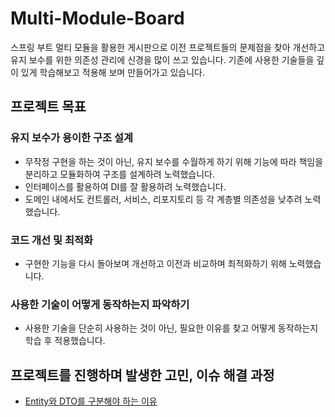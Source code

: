 # Multi-Module-Board
스프링 부트 멀티 모듈을 활용한 게시판으로 이전 프로젝트들의 문제점을 찾아 개선하고 유지 보수를 위한 의존성 관리에 신경을 많이 쓰고 있습니다.
기존에 사용한 기술들을 깊이 있게 학습해보고 적용해 보며 만들어가고 있습니다.

## 프로젝트 목표

### 유지 보수가 용이한 구조 설계

- 무작정 구현을 하는 것이 아닌, 유지 보수를 수월하게 하기 위해 기능에 따라 책임을 분리하고 모듈화하여 구조를 설계하려 노력했습니다.
- 인터페이스를 활용하여 DI를 잘 활용하려 노력했습니다.
- 도메인 내에서도 컨트롤러, 서비스, 리포지토리 등 각 계층별 의존성을 낮추려 노력했습니다.

### 코드 개선 및 최적화

- 구현한 기능을 다시 돌아보며 개선하고 이전과 비교하며 최적화하기 위해 노력했습니다.

### 사용한 기술이 어떻게 동작하는지 파악하기

- 사용한 기술을 단순히 사용하는 것이 아닌, 필요한 이유를 찾고 어떻게 동작하는지 학습 후 적용했습니다.

## 프로젝트를 진행하며 발생한 고민, 이슈 해결 과정

- [Entity와 DTO를 구분해야 하는 이유](https://seungh1024.tistory.com/63)
